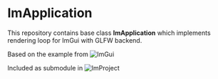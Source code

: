 # ImApplication

This repository contains base class **ImApplication** which implements rendering loop for ImGui with GLFW backend.

Based on the example from ![ImGui](https://github.com/ocornut/imgui)

Included as submodule in ![ImProject](https://github.com/gorbatschow/ImProject)
